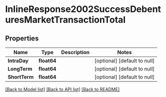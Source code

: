 # InlineResponse2002SuccessDebenturesMarketTransactionTotal

## Properties
Name | Type | Description | Notes
------------ | ------------- | ------------- | -------------
**IntraDay** | **float64** |  | [optional] [default to null]
**LongTerm** | **float64** |  | [optional] [default to null]
**ShortTerm** | **float64** |  | [optional] [default to null]

[[Back to Model list]](../README.md#documentation-for-models) [[Back to API list]](../README.md#documentation-for-api-endpoints) [[Back to README]](../README.md)

